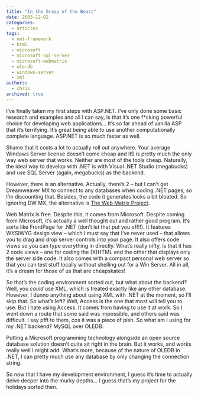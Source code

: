 ```yaml
---
title: "In the Grasp of the Beast"
date: 2003-12-02
categories:
  - articles
tags:
  - net-framework
  - html
  - microsoft
  - microsoft-sql-server
  - microsoft-webmatrix
  - ole-db
  - windows-server
  - xml
authors:
  - chris
archived: true
---
```


I’ve finally taken my first steps with ASP.NET. I’ve only done some basic research and examples and all I can say, is that it’s one f\*cking powerful choice for developing web applications… It’s so far ahead of vanilla ASP that it’s terrifying. It’s great being able to use another computationally complete language. ASP.NET is so much faster as well.

Shame that it costs a lot to actually roll out anywhere. Your average Windows Server license doesn’t come cheap and IIS is pretty much the only way web server that works. Neither are most of the tools cheap. Naturally, the ideal way to develop with .NET is with Visual .NET Studio (megabucks) and use SQL Server (again, megabucks) as the backend.

However, there is an alternative. Actually, there’s 2 – but I can’t get Dreamweaver MX to connect to any databases when coding .NET pages, so I’m discounting that. Besides, the code it generates looks a bit bloated. So ignoring DW MX, the alternative is [The Web Matrix Project](http://www.asp.net/webmatrix/ "Web Matrix").

Web Matrix is free. Despite this, it comes from Microsoft. Despite coming from Microsoft, it’s actually a well thought out and rather good program. It’s sorta like FrontPage for .NET (don’t let that put you off!!). It features WYSIWYG design view – which I must say that I’ve never used – that allows you to drag and drop server controls into your page. It also offers code views so you can type everything in directly. What’s really nifty, is that it has 2 code views – one for coding the (X)HTML and the other that displays only the server side code. It also comes with a compact personal web server so that you can test stuff locally without shelling out for a Win Server. All in all, it’s a dream for those of us that are cheapskates!

So that’s the coding environment sorted out, but what about the backend? Well, you *could* use XML, which is treated exactly like any other database. However, I dunno anything about using XML with .NET at the moment, so I’ll skip that. So what’s left? Well, Access is the one that most will tell you to use. But I hate using Access. It comes from having to use it at work. So I went down a route that some said was impossible, and others said was difficult. I say pfft to them, cos it was a piece of pish. So what am I using for my .NET backend? MySQL over OLEDB.

Putting a Microsoft programming technology alongside an open source database solution doesn’t quite sit right in the brain. But it works, and works really well I might add. What’s more, because of the nature of OLEDB in .NET, I can pretty much use any database by only changing the connection string.

So now that I have my development environment, I guess it’s time to actually delve deeper into the murky depths… I guess that’s my project for the holidays sorted then.
